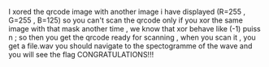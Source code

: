I xored the qrcode image with another image i have displayed (R=255 , G=255 , B=125) so you can't scan the qrcode only if you xor the same image with that mask another time , we know that xor behave like (-1) puiss n ;
so then you get the qrcode ready for scanning , when you scan it , you get a file.wav you should navigate to the spectogramme of the wave and you will see the flag CONGRATULATIONS!!!
